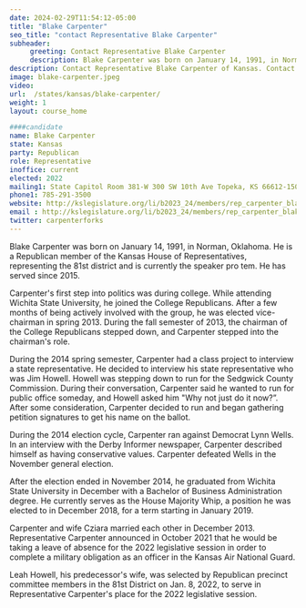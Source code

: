 ```yaml
---
date: 2024-02-29T11:54:12-05:00
title: "Blake Carpenter"
seo_title: "contact Representative Blake Carpenter"
subheader:
     greeting: Contact Representative Blake Carpenter
     description: Blake Carpenter was born on January 14, 1991, in Norman, Oklahoma. He is a Republican member of the Kansas House of Representatives, representing the 81st district and is currently the speaker pro tem. He has served since 2015.
description: Contact Representative Blake Carpenter of Kansas. Contact information for Blake Carpenter includes email address, phone number, and mailing address.
image: blake-carpenter.jpeg
video:
url:  /states/kansas/blake-carpenter/
weight: 1
layout: course_home

####candidate
name: Blake Carpenter
state: Kansas
party: Republican
role: Representative
inoffice: current
elected: 2022
mailing1: State Capitol Room 381-W 300 SW 10th Ave Topeka, KS 66612-1504
phone1: 785-291-3500
website: http://kslegislature.org/li/b2023_24/members/rep_carpenter_blake_1/
email : http://kslegislature.org/li/b2023_24/members/rep_carpenter_blake_1/
twitter: carpenterforks
---
```


Blake Carpenter was born on January 14, 1991, in Norman, Oklahoma. He is a Republican member of the Kansas House of Representatives, representing the 81st district and is currently the speaker pro tem. He has served since 2015.

Carpenter's first step into politics was during college. While attending Wichita State University, he joined the College Republicans. After a few months of being actively involved with the group, he was elected vice-chairman in spring 2013. During the fall semester of 2013, the chairman of the College Republicans stepped down, and Carpenter stepped into the chairman's role.

During the 2014 spring semester, Carpenter had a class project to interview a state representative. He decided to interview his state representative who was Jim Howell. Howell was stepping down to run for the Sedgwick County Commission. During their conversation, Carpenter said he wanted to run for public office someday, and Howell asked him "Why not just do it now?”. After some consideration, Carpenter decided to run and began gathering petition signatures to get his name on the ballot.

During the 2014 election cycle, Carpenter ran against Democrat Lynn Wells. In an interview with the Derby Informer newspaper, Carpenter described himself as having conservative values. Carpenter defeated Wells in the November general election.

After the election ended in November 2014, he graduated from Wichita State University in December with a Bachelor of Business Administration degree. He currently serves as the House Majority Whip, a position he was elected to in December 2018, for a term starting in January 2019.

Carpenter and wife Cziara married each other in December 2013. Representative Carpenter announced in October 2021 that he would be taking a leave of absence for the 2022 legislative session in order to complete a military obligation as an officer in the Kansas Air National Guard.

Leah Howell, his predecessor's wife, was selected by Republican precinct committee members in the 81st District on Jan. 8, 2022, to serve in Representative Carpenter's place for the 2022 legislative session.
